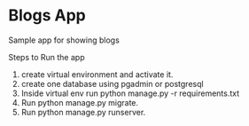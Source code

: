 # Blogs App
Sample app for showing blogs

Steps to Run the app

1. create virtual environment and activate it.
2. create one database using pgadmin or postgresql
3. Inside virtual env run python manage.py -r requirements.txt
4. Run python manage.py migrate.
5. Run python manage.py runserver.
